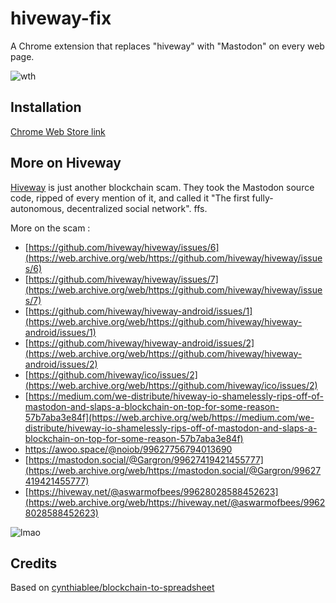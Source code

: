 # hiveway-fix

A Chrome extension that replaces "hiveway" with "Mastodon" on every web page.

![wth](https://i.imgur.com/J6Av8aw.png)

## Installation

[Chrome Web Store link](https://chrome.google.com/webstore/detail/hiveway-fix/fkhimnihclpdpfhgnjbahiokfidiomhb)

## More on Hiveway

[Hiveway](https://web.archive.org/web/https://github.com/hiveway) is just another blockchain scam. They took the Mastodon source code, ripped of every mention of it, and called it "The first fully-autonomous, decentralized social network". ffs.

More on the scam :

- [https://github.com/hiveway/hiveway/issues/6](https://web.archive.org/web/https://github.com/hiveway/hiveway/issues/6)
- [https://github.com/hiveway/hiveway/issues/7](https://web.archive.org/web/https://github.com/hiveway/hiveway/issues/7)
- [https://github.com/hiveway/hiveway-android/issues/1](https://web.archive.org/web/https://github.com/hiveway/hiveway-android/issues/1)
- [https://github.com/hiveway/hiveway-android/issues/2](https://web.archive.org/web/https://github.com/hiveway/hiveway-android/issues/2)
- [https://github.com/hiveway/ico/issues/2](https://web.archive.org/web/https://github.com/hiveway/ico/issues/2)
- [https://medium.com/we-distribute/hiveway-io-shamelessly-rips-off-of-mastodon-and-slaps-a-blockchain-on-top-for-some-reason-57b7aba3e84f](https://web.archive.org/web/https://medium.com/we-distribute/hiveway-io-shamelessly-rips-off-of-mastodon-and-slaps-a-blockchain-on-top-for-some-reason-57b7aba3e84f)
- https://awoo.space/@noiob/99627756794013690
- [https://mastodon.social/@Gargron/99627419421455777](https://web.archive.org/web/https://mastodon.social/@Gargron/99627419421455777)
- [https://hiveway.net/@aswarmofbees/99628028588452623](https://web.archive.org/web/https://hiveway.net/@aswarmofbees/99628028588452623)


![lmao](https://i.imgur.com/fwRUyJv.png)

## Credits

Based on [cynthiablee/blockchain-to-spreadsheet](https://github.com/cynthiablee/blockchain-to-spreadsheet)

